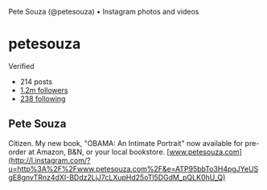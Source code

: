 Pete Souza (@petesouza) • Instagram photos and videos

# petesouza

Verified

- 214 posts
- [1.2m followers](https://www.instagram.com/petesouza/followers/)
- [238 following](https://www.instagram.com/petesouza/following/)

## Pete Souza

 Citizen. My new book, "OBAMA: An Intimate Portrait" now available for pre-order at Amazon, B&N, or your local bookstore.  [www.petesouza.com](http://l.instagram.com/?u=http%3A%2F%2Fwww.petesouza.com%2F&e=ATP95bbTo3H4pgJYeUSgE8gnvTRnz4dXI-BDdz2LjJ7cLXupHd25oTl5DGdM_pQLK0hU_Q)